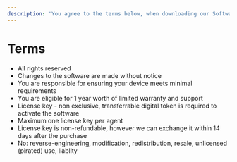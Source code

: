 ```yaml
---
description: 'You agree to the terms below, when downloading our Software'
---
```


# Terms

* All rights reserved
* Changes to the software are made without notice
* You are responsible for ensuring your device meets minimal requirements
* You are eligible for 1 year worth of limited warranty and support
* License key - non exclusive, transferrable digital token is required to activate the software
* Maximum one license key per agent
* License key is non-refundable, however we can exchange it within 14 days after the purchase
* No: reverse-engineering, modification, redistribution, resale, unlicensed \(pirated\) use, liablity

